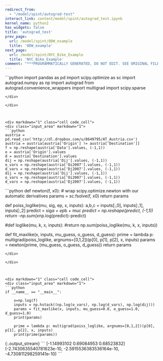 ```yaml
---
redirect_from:
  - "/model/spint/autograd-test"
interact_link: content/model/spint/autograd_test.ipynb
kernel_name: python2
has_widgets: false
title: 'autograd_test'
prev_page:
  url: /model/spint/ODW_example
  title: 'ODW_example'
next_page:
  url: /model/spint/NYC_Bike_Example
  title: 'NYC_Bike_Example'
comment: "***PROGRAMMATICALLY GENERATED, DO NOT EDIT. SEE ORIGINAL FILES IN /content***"
---
```



<div markdown="1" class="cell code_cell">
<div class="input_area" markdown="1">
```python
import pandas as pd
import scipy.optimize as sc
import autograd.numpy as np
import autograd
from autograd.convenience_wrappers import multigrad
import scipy.sparse

```
</div>

</div>



<div markdown="1" class="cell code_cell">
<div class="input_area" markdown="1">
```python
austria = pd.read_csv('http://dl.dropbox.com/u/8649795/AT_Austria.csv')
austria = austria[austria['Origin'] != austria['Destination']]
f = np.reshape(austria['Data'].values, (-1,1))
o = austria['Origin'].values
d = austria['Destination'].values
dij = np.reshape(austria['Dij'].values, (-1,1))
o_vars = np.reshape(austria['Oi2007'].values, (-1,1))
d_vars = np.reshape(austria['Dj2007'].values, (-1,1))
dij = np.reshape(austria['Dij'].values, (-1,1))
o_vars = np.reshape(austria['Oi2007'].values, (-1,1))
d_vars = np.reshape(austria['Dj2007'].values, (-1,1))

```
</div>

</div>



<div markdown="1" class="cell code_cell">
<div class="input_area" markdown="1">
```python
def newton(f, x0):
    # wrap scipy.optimize.newton with our automatic derivatives
    params = sc.fsolve(f, x0)
    return params

def poiss_loglike(mu, sig, ep, x, inputs):
    a,b,c = inputs[:,0], inputs[:,1], inputs[:,2]
    predict = sig*a + ep*b + mu*c
    predict = np.reshape(predict, (-1,1))
    return -np.sum(x*np.log(predict)-predict)

#def loglike(mu, k, x, inputs):
    #return np.sum(poiss_loglike(mu, k, x, inputs))


def fit_maxlike(x, inputs, mu_guess, o_guess, d_guess):
    prime = lambda p: multigrad(poiss_loglike, argnums=[0,1,2])(p[0], p[1], p[2], x, inputs)
    params = newton(prime, (mu_guess, o_guess, d_guess))
    return params

```
</div>

</div>



<div markdown="1" class="cell code_cell">
<div class="input_area" markdown="1">
```python
if __name__ == "__main__":
    
    x=np.log(f)
    inputs = np.hstack((np.log(o_vars), np.log(d_vars), np.log(dij)))
    params = fit_maxlike(x, inputs, mu_guess=0.0, o_guess=1.0, d_guess=1.0)
    print(params)
    
    prime = lambda p: multigrad(poiss_loglike, argnums=[0,1,2])(p[0], p[1], p[2], x, inputs)
    print(prime(params))

```
</div>

<div class="output_wrapper" markdown="1">
<div class="output_subarea" markdown="1">
{:.output_stream}
```
[-1.14993102  0.69084953  0.68523832]
(-2.7430635540781623e-10, -2.5915536383536164e-10, -4.730811298259141e-10)
```
</div>
</div>
</div>

